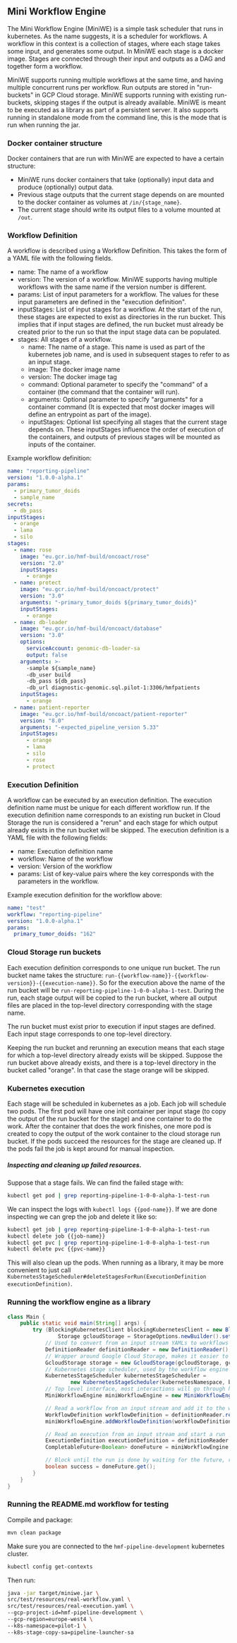 ## Mini Workflow Engine

The Mini Workflow Engine (MiniWE) is a simple task scheduler that runs in kubernetes.
As the name suggests, it is a scheduler for workflows. A workflow in this context is a collection of stages, where each stage takes some
input, and generates some output. In MiniWE each stage is a docker image. Stages are connected through their input and outputs as a DAG and
together form a workflow.

MiniWE supports running multiple workflows at the same time, and having multiple concurrent runs per workflow.
Run outputs are stored in "run-buckets" in GCP Cloud storage. MiniWE supports running with existing run-buckets, skipping stages if the
output is already available.
MiniWE is meant to be executed as a library as part of a persistent server. It also supports running in standalone mode from the command
line, this is the mode that is run when running the jar.

### Docker container structure

Docker containers that are run with MiniWE are expected to have a certain structure:

- MiniWE runs docker containers that take (optionally) input data and produce (optionally) output data.
- Previous stage outputs that the current stage depends on are mounted to the docker container as volumes at `/in/{stage_name}`.
- The current stage should write its output files to a volume mounted at `/out`.

### Workflow Definition

A workflow is described using a Workflow Definition. This takes the form of a YAML file with the following fields.

- name: The name of a workflow
- version: The version of a workflow. MiniWE supports having multiple workflows with the same name if the version number is different.
- params: List of input parameters for a workflow. The values for these input parameters are defined in the "execution definition".
- inputStages: List of input stages for a workflow. At the start of the run, these stages are expected to exist as directories in the run
  bucket. This implies that if input stages are defined, the run bucket must already be created prior to the run so that the input stage
  data can be populated.
- stages: All stages of a workflow.
    - name: The name of a stage. This name is used as part of the kubernetes job name, and is used in subsequent stages to refer to as an
      input stage.
    - image: The docker image name
    - version: The docker image tag
    - command: Optional parameter to specify the "command" of a container (the command that the container will run).
    - arguments: Optional parameter to specify "arguments" for a container command (It is expected that most docker images will define an
      entrypoint as part of the image).
    - inputStages: Optional list specifying all stages that the current stage depends on. These inputStages influence the order of execution
      of the containers, and outputs of previous stages will be mounted as inputs of the container.

Example workflow definition:

```yaml
name: "reporting-pipeline"
version: "1.0.0-alpha.1"
params:
  - primary_tumor_doids
  - sample_name
secrets:
  - db_pass
inputStages:
  - orange
  - lama
  - silo
stages:
  - name: rose
    image: "eu.gcr.io/hmf-build/oncoact/rose"
    version: "2.0"
    inputStages:
      - orange
  - name: protect
    image: "eu.gcr.io/hmf-build/oncoact/protect"
    version: "3.0"
    arguments: "-primary_tumor_doids ${primary_tumor_doids}"
    inputStages:
      - orange
  - name: db-loader
    image: "eu.gcr.io/hmf-build/oncoact/database"
    version: "3.0"
    options:
      serviceAccount: genomic-db-loader-sa
      output: false
    arguments: >-
      -sample ${sample_name}
      -db_user build
      -db_pass ${db_pass}
      -db_url diagnostic-genomic.sql.pilot-1:3306/hmfpatients
    inputStages:
      - orange
  - name: patient-reporter
    image: "eu.gcr.io/hmf-build/oncoact/patient-reporter"
    version: "8.0"
    arguments: "-expected_pipeline_version 5.33"
    inputStages:
      - orange
      - lama
      - silo
      - rose
      - protect
```

### Execution Definition

A workflow can be executed by an execution definition. The execution definition name must be unique for each different workflow run. If the
execution definition name corresponds to an existing run bucket in Cloud Storage the run is considered a "rerun" and each stage for which
output already exists in the run bucket will be skipped. The execution definition is a YAML file with the following fields:

- name: Execution definition name
- workflow: Name of the workflow
- version: Version of the workflow
- params: List of key-value pairs where the key corresponds with the parameters in the workflow.

Example execution definition for the workflow above:

```yaml
name: "test"
workflow: "reporting-pipeline"
version: "1.0.0-alpha.1"
params:
  primary_tumor_doids: "162"
```

### Cloud Storage run buckets

Each execution definition corresponds to one unique run bucket.
The run bucket name takes the structure: `run-{{workflow-name}}-{{workflow-version}}-{{execution-name}}`. So for the execution above the
name of the run bucket will be `run-reporting-pipeline-1-0-0-alpha-1-test`.
During the run, each stage output will be copied to the run bucket, where all output files are placed in the top-level directory
corresponding with the stage name.

The run bucket must exist prior to execution if input stages are defined. Each input stage corresponds to one top-level directory.

Keeping the run bucket and rerunning an execution means that each stage for which a top-level directory already exists will be skipped.
Suppose the run bucket above already exists, and there is a top-level directory in the bucket called "orange". In that case the stage orange
will be skipped.

### Kubernetes execution

Each stage will be scheduled in kubernetes as a job. Each job will schedule two pods. The first pod will have one init container per input
stage (to copy the output of the run bucket for the stage) and one container to do the work. After the container that does the work
finishes, one more pod is created to copy the output of the work container to the cloud storage run bucket. If the pods succeed the
resources for the stage are cleaned up. If the pods fail the job is kept around for manual inspection.

##### Inspecting and cleaning up failed resources.

Suppose that a stage fails. We can find the failed stage with:

```sh
kubectl get pod | grep reporting-pipeline-1-0-0-alpha-1-test-run
```

We can inspect the logs with `kubectl logs {{pod-name}}`. If we are done inspecting we can grep the job and delete it like so:

```sh
kubectl get job | grep reporting-pipeline-1-0-0-alpha-1-test-run
kubectl delete job {{job-name}}
kubectl get pvc | grep reporting-pipeline-1-0-0-alpha-1-test-run
kubectl delete pvc {{pvc-name}}
```

This will also clean up the pods.
When running as a library, it may be more convenient to just
call `KubernetesStageScheduler#deleteStagesForRun(ExecutionDefinition executionDefinition)`.

### Running the workflow engine as a library

```java
class Main {
    public static void main(String[] args) {
        try (BlockingKubernetesClient blockingKubernetesClient = new BlockingKubernetesClient();
                Storage gcloudStorage = StorageOptions.newBuilder().setProjectId(gcpProjectId).build().getService()) {
            // Used to convert from an input stream YAMLs to workflows and executions
            DefinitionReader definitionReader = new DefinitionReader();
            // Wrapper around Google Cloud Storage, makes it easier to create and find buckets for a given run
            GcloudStorage storage = new GcloudStorage(gcloudStorage, gcpRegion);
            // Kubernetes stage scheduler, used by the workflow engine to schedule stages
            KubernetesStageScheduler kubernetesStageScheduler =
                    new KubernetesStageScheduler(kubernetesNamespace, blockingKubernetesClient, kubernetesServiceAccountName);
            // Top level interface, most interactions will go through here
            MiniWorkflowEngine miniWorkflowEngine = new MiniWorkflowEngine(storage, kubernetesStageScheduler);

            // Read a workflow from an input stream and add it to the workflow engine
            WorkflowDefinition workflowDefinition = definitionReader.readWorkflow(workflowYaml);
            miniWorkflowEngine.addWorkflowDefinition(workflowDefinition);

            // Read an execution from an input stream and start a run
            ExecutionDefinition executionDefinition = definitionReader.readExecution(executionYaml);
            CompletableFuture<Boolean> doneFuture = miniWorkflowEngine.findOrStartRun(executionDefinition);

            // Block until the run is done by waiting for the future, returns `true` if the workflow succeeded, `false` otherwise
            boolean success = doneFuture.get();
        }
    }
}
```

### Running the README.md workflow for testing

Compile and package:

```sh
mvn clean package
```

Make sure you are connected to the `hmf-pipeline-development` kubernetes cluster.

```sh
kubectl config get-contexts
```

Then run:

```sh
java -jar target/miniwe.jar \
src/test/resources/real-workflow.yaml \
src/test/resources/real-execution.yaml \
--gcp-project-id=hmf-pipeline-development \
--gcp-region=europe-west4 \
--k8s-namespace=pilot-1 \
--k8s-stage-copy-sa=pipeline-launcher-sa 
```